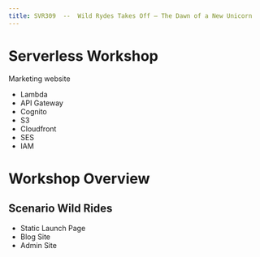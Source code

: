 ```yaml
---
title: SVR309  --  Wild Rydes Takes Off – The Dawn of a New Unicorn
---
```


# Serverless Workshop

Marketing website

- Lambda
- API Gateway
- Cognito
- S3
- Cloudfront
- SES
- IAM

# Workshop Overview

## Scenario Wild Rides

- Static Launch Page
- Blog Site
- Admin Site
